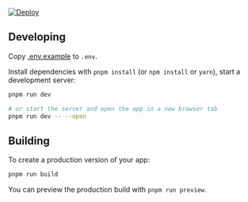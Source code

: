 [![Deploy](https://github.com/AgileProggers/archiv-frontend/actions/workflows/deploy.yml/badge.svg?branch=master)](https://github.com/AgileProggers/archiv-frontend/actions/workflows/deploy.yml)

## Developing

Copy [.env.example](.env.example) to `.env`.

Install dependencies with `pnpm install` (or `npm install` or `yarn`), start a development server:

```bash
pnpm run dev

# or start the server and open the app in a new browser tab
pnpm run dev -- --open
```

## Building

To create a production version of your app:

```bash
pnpm run build
```

You can preview the production build with `pnpm run preview`.
